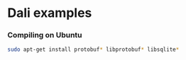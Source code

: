 # Dali examples

### Compiling on Ubuntu

```bash
sudo apt-get install protobuf* libprotobuf* libsqlite*
```
